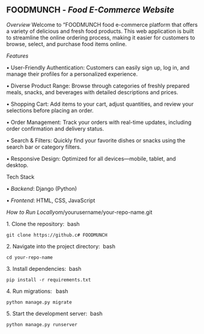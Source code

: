 ## FOODMUNCH - *Food E-Commerce Website*

*Overview*
Welcome to “FOODMUNCH food e-commerce platform that offers a variety of delicious and fresh food products. This web application is built to streamline the online ordering process, making it easier for customers to browse, select, and purchase food items online. 


*Features*

•	User-Friendly Authentication: Customers can easily sign up, log in, and manage their profiles for a personalized experience.

•	Diverse Product Range: Browse through categories of freshly prepared meals, snacks, and beverages with detailed descriptions and prices.

•	Shopping Cart: Add items to your cart, adjust quantities, and review your selections before placing an order.

•	Order Management: Track your orders with real-time updates, including order confirmation and delivery status.

•	Search & Filters: Quickly find your favorite dishes or snacks using the search bar or category filters.

•	Responsive Design: Optimized for all devices—mobile, tablet, and desktop.
 
Tech Stack

•⁠  ⁠*Backend*: Django (Python)

•⁠  ⁠*Frontend*: HTML, CSS, JavaScript

*How to Run Locally*om/yourusername/your-repo-name.git

1.⁠ ⁠Clone the repository:
    ⁠
bash

    git clone https://github.c# FOODMUNCH    ⁠
2.⁠ ⁠Navigate into the project directory:
    ⁠
bash

    cd your-repo-name    ⁠
3.⁠ ⁠Install dependencies:
    ⁠
bash

    pip install -r requirements.txt      ⁠
4.⁠ ⁠Run migrations:
    ⁠ 
bash
          
    python manage.py migrate ⁠
5.⁠ ⁠Start the development server:
    ⁠
bash

    python manage.py runserver

